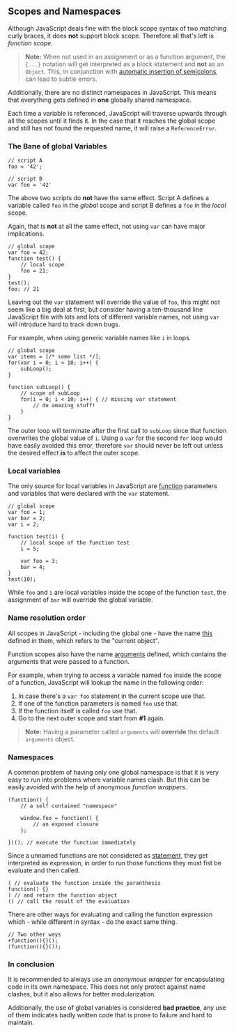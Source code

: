 ## Scopes and Namespaces

Although JavaScript deals fine with the block scope syntax of two matching curly
braces, it does **not** support block scope. Therefore all that's left is *function
scope*.

> **Note:** When not used in an assignment or as a function argument, the `{...}`
> notation will get interpreted as a block statement and **not** as an `Object`. 
> This, in conjunction with [automatic insertion of semicolons](#semicolon), 
> can lead to subtle errors.

Additionally, there are no distinct namespaces in JavaScript. This means that 
everything gets defined in **one** globally shared namespace.

Each time a variable is referenced, JavaScript will traverse upwards through all 
the scopes until it finds it. In the case that it reaches the global scope and 
still has not found the requested name, it will raise a `ReferenceError`.

### The Bane of global Variables

    // script A
    foo = '42';

    // script B
    var foo = '42'

The above two scripts do **not** have the same effect. Script A defines a 
variable called `foo` in the *global* scope and script B defines a `foo` in the
*local* scope.

Again, that is **not** at all the same effect, not using `var` can have major 
implications.

    // global scope
    var foo = 42;
    function test() {
        // local scope
        foo = 21;
    }
    test();
    foo; // 21

Leaving out the `var` statement will override the value of `foo`, this might not
seem like a big deal at first, but consider having a ten-thousand line
JavaScript file with lots and lots of different variable names, not using `var`
will introduce hard to track down bugs.

For example, when using generic variable names like `i` in loops.
    
    // global scope
    var items = [/* some list */];
    for(var i = 0; i < 10; i++) {
        subLoop();
    }

    function subLoop() {
        // scope of subLoop
        for(i = 0; i < 10; i++) { // missing var statement
            // do amazing stuff!
        }
    }
    
The outer loop will terminate after the first call to `subLoop` since that
function overwrites the global value of `i`. Using a `var` for the second
`for` loop would have easily avoided this error, therefore `var` should never be
left out unless the desired effect **is** to affect the outer scope.

### Local variables

The only source for local variables in JavaScript are [function](#functions)
parameters and variables that were declared with the `var` statement.

    // global scope
    var foo = 1;
    var bar = 2;
    var i = 2;

    function test(i) {
        // local scope of the function test
        i = 5;

        var foo = 3;
        bar = 4;
    }
    test(10);

While `foo` and `i` are local variables inside the scope of the function `test`,
the assignment of `bar` will override the global variable.

### Name resolution order

All scopes in JavaScript - including the global one - have the name 
[this](#this) defined in them, which refers to the  "current object". 

Function scopes also have the name [arguments](#arguments) defined, which 
contains the arguments that were passed to a function.

For example, when trying to access a variable named `foo` inside the scope of a 
function, JavaScript will lookup the name in the following order:

 1. In case there's a `var foo` statement in the current scope use that.
 2. If one of the function parameters is named `foo` use that.
 3. If the function itself is called `foo` use that.
 4. Go to the next outer scope and start from **#1** again.

> **Note:** Having a parameter called `arguments` will **override** the default
> `arguments` object.

### Namespaces

A common problem of having only one global namespace is that it is very easy to 
run into problems where variable names clash. But this can be easily avoided 
with the help of anonymous *function wrappers*.

    (function() {
        // a self contained "namespace"
        
        window.foo = function() {
            // an exposed closure
        };

    })(); // execute the function immediately


Since a unnamed functions are not considered as [statement](#functions), they
get interpreted as expression, in order to run those functions they must fist be
evaluate and then called.

    ( // evaluate the function inside the paranthesis
    function() {}
    ) // and return the function object
    () // call the result of the evaluation

There are other ways for evaluating and calling the function expression which - 
while different in syntax - do the exact same thing.

    // Two other ways
    +function(){}();
    (function(){}());

### In conclusion

It is recommended to always use an *anonymous wrapper* for encapsulating code in 
its own namespace. This does not only protect against name clashes, but it also
allows for better modularization.

Additionally, the use of global variables is considered **bad practice**, any use
of them indicates badly written code that is prone to failure and hard to 
maintain.

